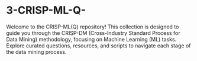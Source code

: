 # 3-CRISP-ML-Q-
Welcome to the CRISP-ML(Q) repository! This collection is designed to guide you through the CRISP-DM (Cross-Industry Standard Process for Data Mining) methodology, focusing on Machine Learning (ML) tasks. Explore curated questions, resources, and scripts to navigate each stage of the data mining process.
